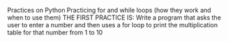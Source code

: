 Practices on Python
Practicing for and while loops (how they work and when to use them)
THE FIRST PRACTICE IS: Write a program that asks the user to enter a number and then uses a for loop to print the multiplication table for that number from 1 to 10
